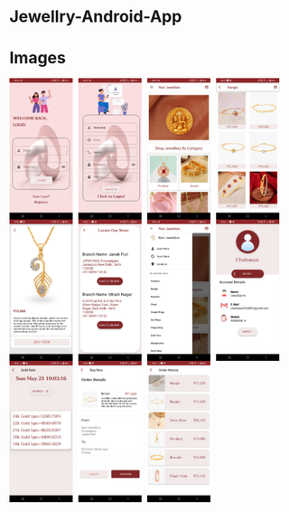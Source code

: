 # Jewellry-Android-App
# Images
<img src="https://github.com/CMxSAHAB/Jewellry-Android-App/blob/master/screenshots/loginScreen.png"
     alt="Markdown Monster icon"
     style="float: left; margin-right: 10px; height: 250px;" />
     <img src="https://github.com/CMxSAHAB/Jewellry-Android-App/blob/master/screenshots/registerScreen.png"
     alt="Markdown Monster icon"
     style="float: left; margin-right: 10px; height: 250px;" />
     <img src="https://github.com/CMxSAHAB/Jewellry-Android-App/blob/master/screenshots/homescreen.png"
     alt="Markdown Monster icon"
     style="float: left; margin-right: 10px; height: 250px;" />
     <img src="https://github.com/CMxSAHAB/Jewellry-Android-App/blob/master/screenshots/bangle.png"
     alt="Markdown Monster icon"
     style="float: left; margin-right: 10px; height: 250px;" />
     <img src="https://github.com/CMxSAHAB/Jewellry-Android-App/blob/master/screenshots/detailview.png"
     alt="Markdown Monster icon"
     style="float: left; margin-right: 10px; height: 250px;" />
     <img src="https://github.com/CMxSAHAB/Jewellry-Android-App/blob/master/screenshots/locatestore.png"
     alt="Markdown Monster icon"
     style="float: left; margin-right: 10px; height: 250px;" />
     <img src="https://github.com/CMxSAHAB/Jewellry-Android-App/blob/master/screenshots/navdrawer.png"
     alt="Markdown Monster icon"
     style="float: left; margin-right: 10px; height: 250px;" />
     <img src="https://github.com/CMxSAHAB/Jewellry-Android-App/blob/master/screenshots/userprofile.png"
     alt="Markdown Monster icon"
     style="float: left; margin-right: 10px; height: 250px;" />
     <img src="https://github.com/CMxSAHAB/Jewellry-Android-App/blob/master/screenshots/goldrateapi.png"
     alt="Markdown Monster icon"
     style="float: left; margin-right: 10px; height: 250px;" />
     <img src="https://github.com/CMxSAHAB/Jewellry-Android-App/blob/master/screenshots/orderview.png"
     alt="Markdown Monster icon"
     style="float: left; margin-right: 10px; height: 250px;" />
     <img src="https://github.com/CMxSAHAB/Jewellry-Android-App/blob/master/screenshots/orders.png"
     alt="Markdown Monster icon"
     style="float: left; margin-right: 10px; height: 250px;" />
    


